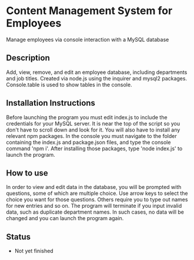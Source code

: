 # Content Management System for Employees
Manage employees via console interaction with a MySQL database
## Description
Add, view, remove, and edit an employee database, including departments and job titles. Created via node.js using the inquirer and mysql2 packages. Console.table is used to show tables in the console.
## Installation Instructions
Before launching the program you must edit index.js to include the credentials for your MySQL server. It is near the top of the script so you don't have to scroll down and look for it. You will also have to install any relevant npm packages. In the console you must navigate to the folder containing the index.js and package.json files, and type the console command 'npm i'. After installing those packages, type 'node index.js' to launch the program.
## How to use
In order to view and edit data in the database, you will be prompted with questions, some of which are multiple choice. Use arrow keys to select the choice you want for those questions. Others require you to type out names for new entries and so on. The program will terminate if you input invalid data, such as duplicate department names. In such cases, no data will be changed and you can launch the program again.
## Status
- Not yet finished
